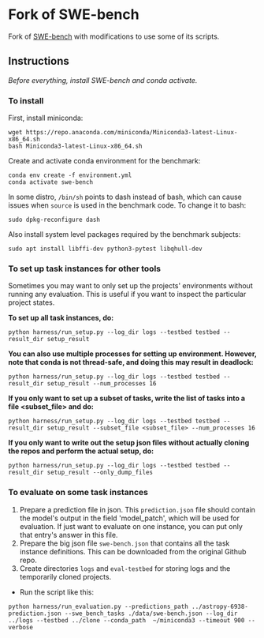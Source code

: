 # Fork of SWE-bench

Fork of [SWE-bench](https://github.com/princeton-nlp/SWE-bench) with modifications to use some of its scripts.

## Instructions

_Before everything, install SWE-bench and conda activate._

### To install

First, install miniconda:

```
wget https://repo.anaconda.com/miniconda/Miniconda3-latest-Linux-x86_64.sh
bash Miniconda3-latest-Linux-x86_64.sh
```

Create and activate conda environment for the benchmark:

```
conda env create -f environment.yml
conda activate swe-bench
```

In some distro, `/bin/sh` points to dash instead of bash, which can cause issues when `source` is used in the benchmark code. To change it to bash:

```
sudo dpkg-reconfigure dash
```

Also install system level packages required by the benchmark subjects:

```
sudo apt install libffi-dev python3-pytest libqhull-dev
```

### To set up task instances for other tools

Sometimes you may want to only set up the projects' environments without running any evaluation.
This is useful if you want to inspect the particular project states.

**To set up all task instances, do:**

```
python harness/run_setup.py --log_dir logs --testbed testbed --result_dir setup_result
```

**You can also use multiple processes for setting up environment. However, note that conda is not thread-safe, and doing this may result in deadlock:**

```
python harness/run_setup.py --log_dir logs --testbed testbed --result_dir setup_result --num_processes 16
```

**If you only want to set up a subset of tasks, write the list of tasks into a file <subset_file> and do:**

```
python harness/run_setup.py --log_dir logs --testbed testbed --result_dir setup_result --subset_file <subset_file> --num_processes 16
```

**If you only want to write out the setup json files without actually cloning the repos and perform the actual setup, do:**

```
python harness/run_setup.py --log_dir logs --testbed testbed --result_dir setup_result --only_dump_files
```

### To evaluate on some task instances

1. Prepare a prediction file in json. This `prediction.json` file should contain the model's output
   in the field 'model_patch', which will be used for evaluation.
   If just want to evaluate on one instance, you can put only that entry's answer in this file.
2. Prepare the big json file `swe-bench.json` that contains all the task instance definitions.
   This can be downloaded from the original Github repo.
3. Create directories `logs` and `eval-testbed` for storing logs and the temporarily cloned projects.

- Run the script like this:

```
python harness/run_evaluation.py --predictions_path ../astropy-6938-prediction.json --swe_bench_tasks ./data/swe-bench.json --log_dir ../logs --testbed ../clone --conda_path  ~/miniconda3 --timeout 900 --verbose
```
